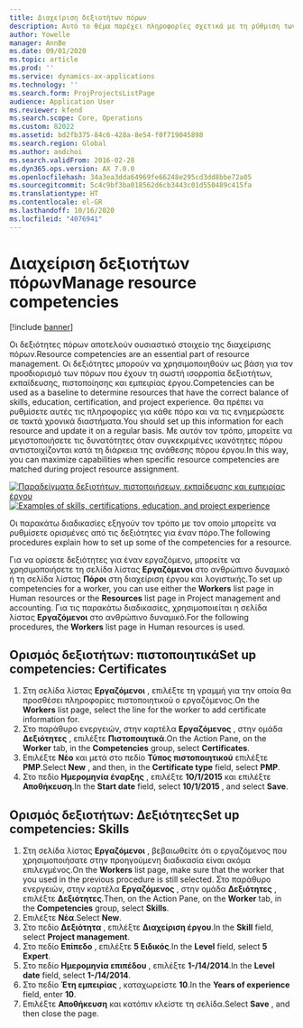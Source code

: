 ```yaml
---
title: Διαχείριση δεξιοτήτων πόρων
description: Αυτό το θέμα παρέχει πληροφορίες σχετικά με τη ρύθμιση των δεξιοτήτων για πόρους έργου.
author: Yowelle
manager: AnnBe
ms.date: 09/01/2020
ms.topic: article
ms.prod: ''
ms.service: dynamics-ax-applications
ms.technology: ''
ms.search.form: ProjProjectsListPage
audience: Application User
ms.reviewer: kfend
ms.search.scope: Core, Operations
ms.custom: 82022
ms.assetid: bd2fb375-84c6-428a-8e54-f0f719045898
ms.search.region: Global
ms.author: andchoi
ms.search.validFrom: 2016-02-28
ms.dyn365.ops.version: AX 7.0.0
ms.openlocfilehash: 34a3ea3dda64969fe66248e295cd3dd8bbe72a05
ms.sourcegitcommit: 5c4c9bf3ba018562d6cb3443c01d550489c415fa
ms.translationtype: HT
ms.contentlocale: el-GR
ms.lasthandoff: 10/16/2020
ms.locfileid: "4076941"
---
```

# <a name="manage-resource-competencies"></a><span data-ttu-id="81f0e-103">Διαχείριση δεξιοτήτων πόρων</span><span class="sxs-lookup"><span data-stu-id="81f0e-103">Manage resource competencies</span></span>

[!include [banner](../includes/banner.md)]

<span data-ttu-id="81f0e-104">Οι δεξιότητες πόρων αποτελούν ουσιαστικό στοιχείο της διαχείρισης πόρων.</span><span class="sxs-lookup"><span data-stu-id="81f0e-104">Resource competencies are an essential part of resource management.</span></span> <span data-ttu-id="81f0e-105">Οι δεξιότητες μπορούν να χρησιμοποιηθούν ως βάση για τον προσδιορισμό των πόρων που έχουν τη σωστή ισορροπία δεξιοτήτων, εκπαίδευσης, πιστοποίησης και εμπειρίας έργου.</span><span class="sxs-lookup"><span data-stu-id="81f0e-105">Competencies can be used as a baseline to determine resources that have the correct balance of skills, education, certification, and project experience.</span></span> <span data-ttu-id="81f0e-106">Θα πρέπει να ρυθμίσετε αυτές τις πληροφορίες για κάθε πόρο και να τις ενημερώσετε σε τακτά χρονικά διαστήματα.</span><span class="sxs-lookup"><span data-stu-id="81f0e-106">You should set up this information for each resource and update it on a regular basis.</span></span> <span data-ttu-id="81f0e-107">Με αυτόν τον τρόπο, μπορείτε να μεγιστοποιήσετε τις δυνατότητες όταν συγκεκριμένες ικανότητες πόρου αντιστοιχίζονται κατά τη διάρκεια της ανάθεσης πόρου έργου.</span><span class="sxs-lookup"><span data-stu-id="81f0e-107">In this way, you can maximize capabilities when specific resource competencies are matched during project resource assignment.</span></span>

<span data-ttu-id="81f0e-108">[![Παραδείγματα δεξιοτήτων, πιστοποιήσεων, εκπαίδευσης και εμπειρίας έργου](./media/projectresourcing06-1024x383.jpg)](./media/projectresourcing06.jpg)</span><span class="sxs-lookup"><span data-stu-id="81f0e-108">[![Examples of skills, certifications, education, and project experience](./media/projectresourcing06-1024x383.jpg)](./media/projectresourcing06.jpg)</span></span>

<span data-ttu-id="81f0e-109">Οι παρακάτω διαδικασίες εξηγούν τον τρόπο με τον οποίο μπορείτε να ρυθμίσετε ορισμένες από τις δεξιότητες για έναν πόρο.</span><span class="sxs-lookup"><span data-stu-id="81f0e-109">The following procedures explain how to set up some of the competencies for a resource.</span></span>

<span data-ttu-id="81f0e-110">Για να ορίσετε δεξιότητες για έναν εργαζόμενο, μπορείτε να χρησιμοποιήσετε τη σελίδα λίστας **Εργαζόμενοι** στο ανθρώπινο δυναμικό ή τη σελίδα λίστας **Πόροι** στη διαχείριση έργου και λογιστικής.</span><span class="sxs-lookup"><span data-stu-id="81f0e-110">To set up competencies for a worker, you can use either the **Workers** list page in Human resources or the **Resources** list page in Project management and accounting.</span></span> <span data-ttu-id="81f0e-111">Για τις παρακάτω διαδικασίες, χρησιμοποιείται η σελίδα λίστας **Εργαζόμενοι** στο ανθρώπινο δυναμικό.</span><span class="sxs-lookup"><span data-stu-id="81f0e-111">For the following procedures, the **Workers** list page in Human resources is used.</span></span>

## <a name="set-up-competencies-certificates"></a><span data-ttu-id="81f0e-112">Ορισμός δεξιοτήτων: πιστοποιητικά</span><span class="sxs-lookup"><span data-stu-id="81f0e-112">Set up competencies: Certificates</span></span>

1. <span data-ttu-id="81f0e-113">Στη σελίδα λίστας **Εργαζόμενοι** , επιλέξτε τη γραμμή για την οποία θα προσθέσει πληροφορίες πιστοποιητικού ο εργαζόμενος.</span><span class="sxs-lookup"><span data-stu-id="81f0e-113">On the **Workers** list page, select the line for the worker to add certificate information for.</span></span>
2. <span data-ttu-id="81f0e-114">Στο παράθυρο ενεργειών, στην καρτέλα **Εργαζόμενος** , στην ομάδα **Δεξιότητες** , επιλέξτε **Πιστοποιητικά**.</span><span class="sxs-lookup"><span data-stu-id="81f0e-114">On the Action Pane, on the **Worker** tab, in the **Competencies** group, select **Certificates**.</span></span>
3. <span data-ttu-id="81f0e-115">Επιλέξτε **Νέο** και μετά στο πεδίο **Τύπος πιστοποιητικού** επιλέξτε **PMP**.</span><span class="sxs-lookup"><span data-stu-id="81f0e-115">Select **New** , and then, in the **Certificate type** field, select **PMP**.</span></span>
4. <span data-ttu-id="81f0e-116">Στο πεδίο **Ημερομηνία έναρξης** , επιλέξτε **10/1/2015** και επιλέξτε **Αποθήκευση**.</span><span class="sxs-lookup"><span data-stu-id="81f0e-116">In the **Start date** field, select **10/1/2015** , and select **Save**.</span></span>

## <a name="set-up-competencies-skills"></a><span data-ttu-id="81f0e-117">Ορισμός δεξιοτήτων: Δεξιότητες</span><span class="sxs-lookup"><span data-stu-id="81f0e-117">Set up competencies: Skills</span></span>

1. <span data-ttu-id="81f0e-118">Στη σελίδα λίστας **Εργαζόμενοι** , βεβαιωθείτε ότι ο εργαζόμενος που χρησιμοποιήσατε στην προηγούμενη διαδικασία είναι ακόμα επιλεγμένος.</span><span class="sxs-lookup"><span data-stu-id="81f0e-118">On the **Workers** list page, make sure that the worker that you used in the previous procedure is still selected.</span></span> <span data-ttu-id="81f0e-119">Στο παράθυρο ενεργειών, στην καρτέλα **Εργαζόμενος** , στην ομάδα **Δεξιότητες** , επιλέξτε **Δεξιότητες**.</span><span class="sxs-lookup"><span data-stu-id="81f0e-119">Then, on the Action Pane, on the **Worker** tab, in the **Competencies** group, select **Skills**.</span></span>
2. <span data-ttu-id="81f0e-120">Επιλέξτε **Νέα**.</span><span class="sxs-lookup"><span data-stu-id="81f0e-120">Select **New**.</span></span>
3. <span data-ttu-id="81f0e-121">Στο πεδίο **Δεξιότητα** , επιλέξτε **Διαχείριση έργου**.</span><span class="sxs-lookup"><span data-stu-id="81f0e-121">In the **Skill** field, select **Project management**.</span></span>
4. <span data-ttu-id="81f0e-122">Στο πεδίο **Επίπεδο** , επιλέξτε **5 Ειδικός**.</span><span class="sxs-lookup"><span data-stu-id="81f0e-122">In the **Level** field, select **5 Expert**.</span></span>
5. <span data-ttu-id="81f0e-123">Στο πεδίο **Ημερομηνία επιπέδου** , επιλέξτε **1-/14/2014**.</span><span class="sxs-lookup"><span data-stu-id="81f0e-123">In the **Level date** field, select **1-/14/2014**.</span></span>
6. <span data-ttu-id="81f0e-124">Στο πεδίο **Έτη εμπειρίας** , καταχωρείστε **10**.</span><span class="sxs-lookup"><span data-stu-id="81f0e-124">In the **Years of experience** field, enter **10**.</span></span>
7. <span data-ttu-id="81f0e-125">Επιλέξτε **Αποθήκευση** και κατόπιν κλείστε τη σελίδα.</span><span class="sxs-lookup"><span data-stu-id="81f0e-125">Select **Save** , and then close the page.</span></span>
